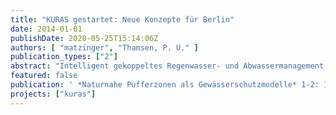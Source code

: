 ```yaml
---
title: "KURAS gestartet: Neue Konzepte für Berlin"
date: 2014-01-01
publishDate: 2020-05-25T15:14:06Z
authors: [ "matzinger", "Thamsen, P. U." ]
publication_types: ["2"]
abstract: "Intelligent gekoppeltes Regenwasser- und Abwassermanagement soll Abwasserentsorgung, Gewässerqualität und Stadtklima verbessern. Das Verbundforschungsprojekt KURAS ist ein durch das Bundesministerium für Bildung und Forschung gefördertes Vorhaben, das im Juni 2013 gestartet wurde. KURAS findet in enger Zusammenarbeit zwischen Fachpartnern aus Forschung und Praxis und Berliner Entscheidungsträgern statt. Die Projektkoordination liegt bei der TU Berlin und dem Kompetenzzentrum Wasser Berlin. Das Projekt hat ein Fördervolumen von 4,5 Mio. € und wird über drei Jahre durchgeführt."
featured: false
publication: ' *Naturnahe Pufferzonen als Gewässerschutzmodelle* 1-2: 12-14'
projects: ["kuras"]
---
```


